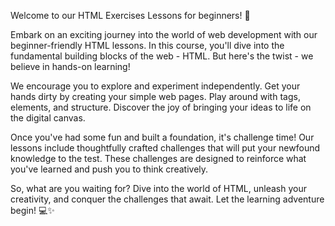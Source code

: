 <p>Welcome to our HTML Exercises Lessons for beginners! 🚀</p>

<p>Embark on an exciting journey into the world of web development with our beginner-friendly HTML lessons. In this course, you'll dive into the fundamental building blocks of the web - HTML. But here's the twist - we believe in hands-on learning!</p>

<p>We encourage you to explore and experiment independently. Get your hands dirty by creating your simple web pages. Play around with tags, elements, and structure. Discover the joy of bringing your ideas to life on the digital canvas.</p>

<p>Once you've had some fun and built a foundation, it's challenge time! Our lessons include thoughtfully crafted challenges that will put your newfound knowledge to the test. These challenges are designed to reinforce what you've learned and push you to think creatively.</p>

<p>So, what are you waiting for? Dive into the world of HTML, unleash your creativity, and conquer the challenges that await. Let the learning adventure begin! 💻✨</p>
